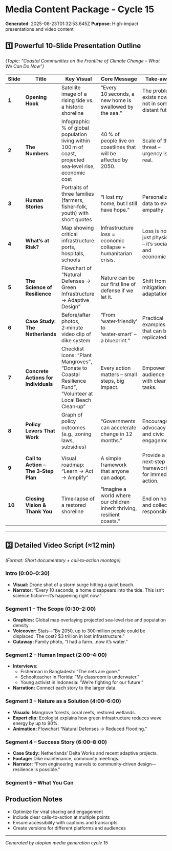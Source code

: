 # Media Content Package - Cycle 15

**Generated**: 2025-08-23T01:32:53.645Z
**Purpose**: High-impact presentations and video content

## 1️⃣ Powerful 10‑Slide Presentation Outline  
*(Topic: “Coastal Communities on the Frontline of Climate Change – What We Can Do Now”)*  

| Slide | Title | Key Visual | Core Message | Take‑away |
|-------|-------|------------|--------------|-----------|
| **1** | **Opening Hook** | Satellite image of a rising tide vs. a historic shoreline | “Every 10 seconds, a new home is swallowed by the sea.” | The problem exists now – not in some distant future. |
| **2** | **The Numbers** | Infographic: % of global population living within 100 m of coast, projected sea‑level rise, economic cost | 40 % of people live on coastlines that will be affected by 2050. | Scale of the threat – urgency is real. |
| **3** | **Human Stories** | Portraits of three families (farmers, fisher‑folk, youth) with short quotes | “I lost my home, but I still have hope.” | Personalizing data to evoke empathy. |
| **4** | **What’s at Risk?** | Map showing critical infrastructure: ports, hospitals, schools | Infrastructure loss = economic collapse + humanitarian crisis. | Loss is not just physical – it’s social and economic. |
| **5** | **The Science of Resilience** | Flowchart of “Natural Defenses → Green Infrastructure → Adaptive Design” | Nature can be our first line of defense if we let it. | Shift from mitigation to adaptation. |
| **6** | **Case Study: The Netherlands** | Before/after photos, 2‑minute video clip of dike system | “From ‘water‑friendly’ to ‘water‑smart’ – a blueprint.” | Practical examples that can be replicated. |
| **7** | **Concrete Actions for Individuals** | Checklist icons: “Plant Mangroves”, “Donate to Coastal Resilience Fund”, “Volunteer at Local Beach Clean‑up” | Every action matters – small steps, big impact. | Empower the audience with clear tasks. |
| **8** | **Policy Levers That Work** | Graph of policy outcomes (e.g., zoning laws, subsidies) | “Governments can accelerate change in 12 months.” | Encourage advocacy and civic engagement. |
| **9** | **Call to Action – The 3‑Step Plan** | Visual roadmap: “Learn → Act → Amplify” | A simple framework that anyone can adopt. | Provide a next‑step framework for immediate action. |
| **10** | **Closing Vision & Thank You** | Time‑lapse of a restored shoreline | “Imagine a world where our children inherit thriving, resilient coasts.” | End on hope and collective responsibility. |

---

## 2️⃣ Detailed Video Script (≈12 min)  
*(Format: Short documentary + call‑to‑action montage)*  

### Intro (0:00–0:30)
- **Visual:** Drone shot of a storm surge hitting a quiet beach.
- **Narrator:** “Every 10 seconds, a home disappears into the tide. This isn’t science fiction—it’s happening right now.”

### Segment 1 – The Scope (0:30–2:00)
- **Graphics:** Global map overlaying projected sea‑level rise and population density.
- **Voiceover:** Stats—“By 2050, up to 300 million people could be displaced. The cost? $3 trillion in lost infrastructure.”
- **Cutaway:** Family photo, “I had a farm…now it’s water.”

### Segment 2 – Human Impact (2:00–4:00)
- **Interviews:** 
  - Fisherman in Bangladesh: “The nets are gone.”
  - Schoolteacher in Florida: “My classroom is underwater.”
  - Young activist in Indonesia: “We’re fighting for our future.”
- **Narration:** Connect each story to the larger data.

### Segment 3 – Nature as a Solution (4:00–6:00)
- **Visuals:** Mangrove forests, coral reefs, restored wetlands.
- **Expert clip:** Ecologist explains how green infrastructure reduces wave energy by up to 90%.
- **Animation:** Flowchart “Natural Defenses → Reduced Flooding.”

### Segment 4 – Success Story (6:00–8:00)
- **Case Study:** Netherlands’ Delta Works and recent adaptive projects.
- **Footage:** Dike maintenance, community meetings.
- **Narrator:** “From engineering marvels to community‑driven design—resilience is possible.”

### Segment 5 – What You Can

## Production Notes
- Optimize for viral sharing and engagement
- Include clear calls-to-action at multiple points
- Ensure accessibility with captions and transcripts
- Create versions for different platforms and audiences

---
*Generated by utopian media generation cycle 15*
